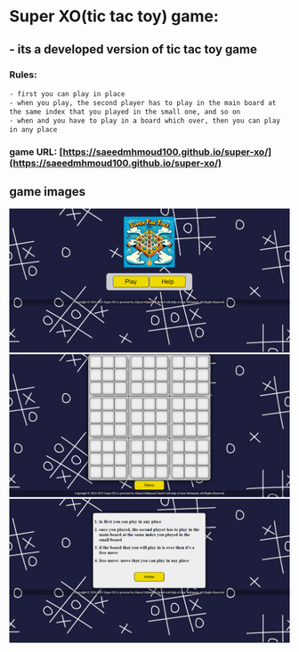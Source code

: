# Super XO(tic tac toy) game:
  ##  - its a developed version of tic tac toy game
  ### Rules:
    - first you can play in place
    - when you play, the second player has to play in the main board at the same index that you played in the small one, and so on
    - when and you have to play in a board which over, then you can play in any place
  ### game URL: **[https://saeedmhmoud100.github.io/super-xo/](https://saeedmhmoud100.github.io/super-xo/)**

## **game images**
[![](https://github.com/saeedmhmoud100/super-xo/blob/main/images/img-1.png)](https://github.com/saeedmhmoud100/super-xo/blob/main/images/img-1.png)
[![](https://github.com/saeedmhmoud100/super-xo/blob/main/images/img-2.png)](https://github.com/saeedmhmoud100/super-xo/blob/main/images/img-2.png)
[![](https://github.com/saeedmhmoud100/super-xo/blob/main/images/img-3.png)](https://github.com/saeedmhmoud100/super-xo/blob/main/images/img-3.png)
